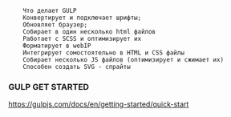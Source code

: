         Что делает GULP
        Конвертирует и подключает шрифты;
        Обновляет браузер;
        Собирает в один несколько html файлов
        Работает с SCSS и оптимизирует их
        Форматирует в webIP
        Интегрирует сомостоятельно в HTML и CSS файлы
        Собирает несколько JS файлов (оптимизирует и сжимает их)
        Способен создать SVG - спрайты

### GULP GET STARTED
https://gulpjs.com/docs/en/getting-started/quick-start

